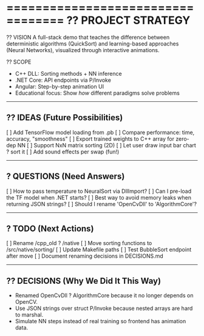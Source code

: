 ==================================
?? PROJECT STRATEGY
==================================

?? VISION
A full-stack demo that teaches the difference between deterministic algorithms (QuickSort) 
and learning-based approaches (Neural Networks), visualized through interactive animations.

?? SCOPE
- C++ DLL: Sorting methods + NN inference
- .NET Core: API endpoints via P/Invoke
- Angular: Step-by-step animation UI
- Educational focus: Show *how* different paradigms solve problems

----------------------------------
?? IDEAS (Future Possibilities)
----------------------------------
[ ] Add TensorFlow model loading from .pb
[ ] Compare performance: time, accuracy, "smoothness"
[ ] Export trained weights to C++ array for zero-dep NN
[ ] Support NxN matrix sorting (2D)
[ ] Let user draw input bar chart ? sort it
[ ] Add sound effects per swap (fun!)

----------------------------------
? QUESTIONS (Need Answers)
----------------------------------
[ ] How to pass temperature to NeuralSort via DllImport?
[ ] Can I pre-load the TF model when .NET starts?
[ ] Best way to avoid memory leaks when returning JSON strings?
[ ] Should I rename 'OpenCvDll' to 'AlgorithmCore'?

----------------------------------
? TODO (Next Actions)
----------------------------------
[ ] Rename /cpp_old ? /native
[ ] Move sorting functions to /src/native/sorting/
[ ] Update Makefile paths
[ ] Test BubbleSort endpoint after move
[ ] Document renaming decisions in DECISIONS.md

----------------------------------
?? DECISIONS (Why We Did It This Way)
----------------------------------
- Renamed OpenCvDll ? AlgorithmCore because it no longer depends on OpenCV.
- Use JSON strings over struct P/Invoke because nested arrays are hard to marshal.
- Simulate NN steps instead of real training so frontend has animation data.
